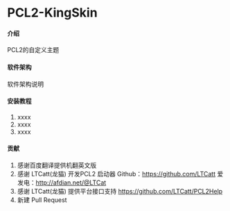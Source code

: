# PCL2-KingSkin

#### 介绍
PCL2的自定义主题

#### 软件架构
软件架构说明


#### 安装教程

1.  xxxx
2.  xxxx
3.  xxxx

#### 贡献

1.  感谢百度翻译提供机翻英文版
2.  感谢 LTCatt(龙猫) 开发PCL2 启动器
    Github：https://github.com/LTCatt 
    爱发电：http://afdian.net/@LTCat
3.  感谢 LTCatt(龙猫) 提供平台接口支持 https://github.com/LTCatt/PCL2Help
4.  新建 Pull Request